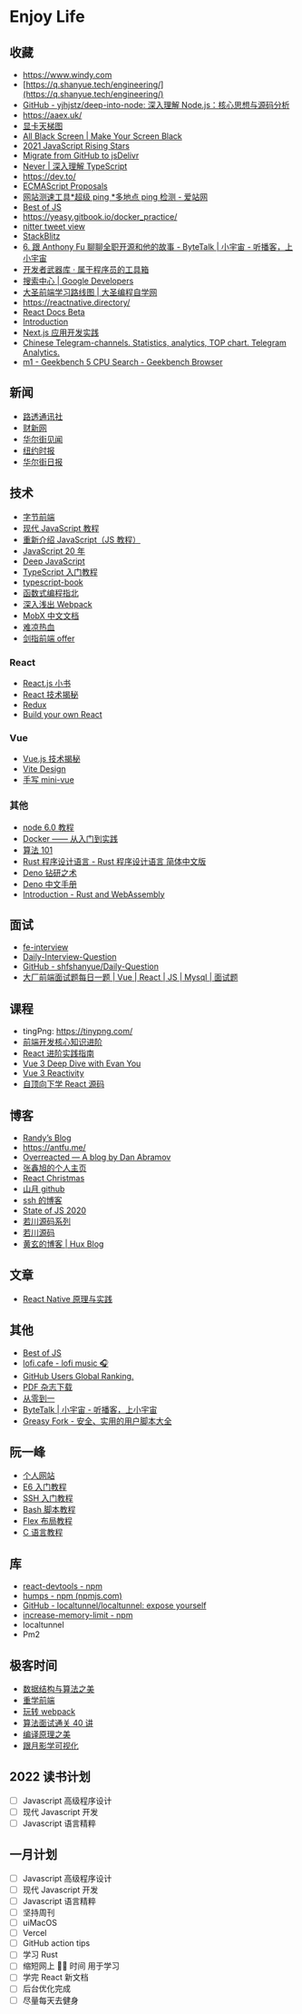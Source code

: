 # Enjoy Life

## 收藏

- https://www.windy.com
- [https://q.shanyue.tech/engineering/](https://q.shanyue.tech/engineering/)
- [GitHub - yjhjstz/deep-into-node: 深入理解 Node.js：核心思想与源码分析](https://github.com/yjhjstz/deep-into-node)
- https://aaex.uk/
- [显卡天梯图](https://www.mydrivers.com/zhuanti/tianti/gpu/index.html)
- [All Black Screen | Make Your Screen Black](https://allblackscreen.com/)
- [2021 JavaScript Rising Stars](https://risingstars.js.org/2021/en)
- [Migrate from GitHub to jsDelivr](https://www.jsdelivr.com/github)
- [Never | 深入理解 TypeScript](https://jkchao.github.io/typescript-book-chinese/typings/neverType.html)
- https://dev.to/
- [ECMAScript Proposals](https://www.proposals.es/)
- [网站测速工具*超级 ping *多地点 ping 检测 - 爱站网](https://ping.aizhan.com/)
- [Best of JS](https://bestofjs.org/)
- https://yeasy.gitbook.io/docker_practice/
- [nitter tweet view](https://nitter.domain.glass/)
- [StackBlitz](https://stackblitz.com/)
- [6. 跟 Anthony Fu 聊聊全职开源和他的故事 - ByteTalk | 小宇宙 - 听播客，上小宇宙](https://www.xiaoyuzhoufm.com/episode/61b43114f7b64dfb09f2524c?s=eyJ1IjogIjYxNmFlZTVhZTBmNWU3MjNiYjhjNzE4MCJ9)
- [开发者武器库 · 属于程序员的工具箱](https://devtool.tech/)
- [搜索中心 | Google Developers](https://developers.google.com/search)
- [大圣前端学习路线图 | 大圣编程自学网](https://shengxinjing.cn/)
- https://reactnative.directory/
- [React Docs Beta](https://beta.reactjs.org/)
- [Introduction](https://animationbook.codedaily.io/introduction)
- [Next.js 应用开发实践](https://nextjs-in-action-cn.taonan.lu/)
- [Chinese Telegram-channels. Statistics, analytics, TOP chart. Telegram Analytics.](https://cn.tgstat.com/)
- [m1 - Geekbench 5 CPU Search - Geekbench Browser](https://browser.geekbench.com/v5/cpu/search?utf8=%E2%9C%93&q=m1)

## 新闻

- [路透通讯社](https://cn.reuters.com/)
- [财新网](https://www.caixin.com/)
- [华尔街见闻](https://wallstreetcn.com/)
- [纽约时报](https://cn.nytimes.com/)
- [华尔街日报](https://cn.wsj.com/)

## 技术

- [字节前端](https://www.zhihu.com/org/zi-jie-qian-duan)
- [现代 JavaScript 教程](https://zh.javascript.info/)
- [重新介绍 JavaScript（JS 教程）](https://developer.mozilla.org/zh-CN/docs/Web/JavaScript/A_re-introduction_to_JavaScript#概览)
- [JavaScript 20 年](https://cn.history.js.org/index.html)
- [Deep JavaScript](https://exploringjs.com/deep-js/toc.html)
- [TypeScript 入门教程](https://ts.xcatliu.com/)
- [typescript-book](https://github.com/basarat/typescript-book)
- [函数式编程指北](https://llh911001.gitbooks.io/mostly-adequate-guide-chinese/content/)
- [深入浅出 Webpack](http://webpack.wuhaolin.cn/)
- [MobX 中文文档](https://cn.mobx.js.org/)
- [难凉热血](https://nlrx-wjc.github.io/Blog/about/)
- [剑指前端 offer](https://github.com/exposir/awesome-interview)

### React

- [React.js 小书](https://hyf.js.org/react-naive-book/)
- [React 技术揭秘](https://react.iamkasong.com/)
- [Redux](https://www.redux.org.cn/)
- [Build your own React](https://pomb.us/build-your-own-react/)

### Vue

- [Vue.js 技术揭秘](https://ustbhuangyi.github.io/vue-analysis/)
- [Vite Design](https://vite-design.surge.sh/guide/)
- [手写 mini-vue](https://www.bilibili.com/video/BV1Rt4y1B7sC)

### 其他

- [node 6.0 教程](https://yunnysunny.gitbooks.io/nodebook/content/00_preface.html)
- [Docker —— 从入门到实践](https://yeasy.gitbook.io/docker_practice/)
- [算法 101](https://101.zoo.team/)
- [Rust 程序设计语言 - Rust 程序设计语言 简体中文版](https://kaisery.github.io/trpl-zh-cn/)
- [Deno 钻研之术](https://deno-tutorial.js.org/)
- [Deno 中文手册](https://manual.deno.js.cn/)
- [Introduction - Rust and WebAssembly](https://rustwasm.github.io/docs/book/introduction.html)

## 面试

- [fe-interview](https://github.com/haizlin/fe-interview)
- [Daily-Interview-Question](https://github.com/Advanced-Frontend/Daily-Interview-Question/issues)
- [GitHub - shfshanyue/Daily-Question](https://github.com/shfshanyue/Daily-Question)
- [大厂前端面试题每日一题 | Vue | React | JS | Mysql | 面试题](https://q.shanyue.tech/)

## 课程

- tingPng: https://tinypng.com/
- [前端开发核心知识进阶](https://gitbook.cn/gitchat/column/5c91c813968b1d64b1e08fde)
- [React 进阶实践指南](https://juejin.cn/book/6945998773818490884)
- [Vue 3 Deep Dive with Evan You](https://www.bilibili.com/video/BV1rC4y187Vw)
- [Vue 3 Reactivity](https://www.bilibili.com/video/BV1SZ4y1x7a9?spm_id_from=333.788.b_636f6d6d656e74.6)
- [自顶向下学 React 源码](https://ke.segmentfault.com/course/1650000023864436)

## 博客

- [Randy’s Blog](https://lutaonan.com/)
- https://antfu.me/
- [Overreacted — A blog by Dan Abramov](https://overreacted.io/)
- [张鑫旭的个人主页](https://www.zhangxinxu.com/)
- [React Christmas](https://react.christmas/2020)
- [山月 github](https://github.com/shfshanyue/blog)
- [ssh 的博客 ](https://github.com/sl1673495/blogs)
- [State of JS 2020](https://2020.stateofjs.com/zh-Hans/)
- [若川源码系列](https://lxchuan12.gitee.io/)
- [若川源码](https://mp.weixin.qq.com/mp/appmsgalbum?__biz=MzA5MjQwMzQyNw==&action=getalbum&album_id=1342211915371675650&scene=173&from_msgid=2650759428&from_itemidx=1&count=3&nolastread=1&scene=21#wechat_redirect)
- [黄玄的博客 | Hux Blog](https://huangxuan.me/)

## 文章

- [React Native 原理与实践](https://juejin.cn/post/6916452544956858382#heading-19)

## 其他

- [Best of JS](https://bestofjs.org/timeline)
- [lofi.cafe - lofi music 🎧](https://www.lofi.cafe/)
- [GitHub Users Global Ranking.](https://wangchujiang.com/github-rank/)
- [PDF 杂志下载](https://diyizazhi.com)
- [从零到一](https://0011.one/)
- [ByteTalk | 小宇宙 - 听播客，上小宇宙](https://www.xiaoyuzhoufm.com/podcast/6177bab6b69226ed16a3ed41)
- [Greasy Fork - 安全、实用的用户脚本大全](https://greasyfork.org/zh-CN)

## 阮一峰

- [个人网站](http://www.ruanyifeng.com/home.html)
- [E6 入门教程](https://github.com/exposir/es6tutorial/blob/gh-pages/SUMMARY.md)
- [SSH 入门教程](https://www.ruanyifeng.com/blog/2020/12/ssh-tutorial.html)
- [Bash 脚本教程](https://www.ruanyifeng.com/blog/2020/04/bash-tutorial.html)
- [Flex 布局教程](https://www.ruanyifeng.com/blog/2015/07/flex-grammar.html)
- [C 语言教程](https://wangdoc.com/clang/)

## 库

- [react-devtools - npm](https://www.npmjs.com/package/react-devtools)
- [humps - npm (npmjs.com)](https://www.npmjs.com/package/humps)
- [GitHub - localtunnel/localtunnel: expose yourself](https://github.com/localtunnel/localtunnel)
- [increase-memory-limit - npm](https://www.npmjs.com/package/increase-memory-limit)
- localtunnel
- Pm2

## 极客时间

- [数据结构与算法之美](https://time.geekbang.org/column/intro/100017301?tab=catalog)
- [重学前端](https://time.geekbang.org/column/intro/100023201)
- [玩转 webpack](https://time.geekbang.org/course/intro/100028901)
- [算法面试通关 40 讲](https://time.geekbang.org/course/intro/100019701?tab=catalog)
- [编译原理之美](https://time.geekbang.org/column/intro/100034101?tab=catalog)
- [跟月影学可视化](https://time.geekbang.org/column/intro/100053801?tab=catalog)



## 2022 读书计划

- [ ] Javascript 高级程序设计
- [ ] 现代 Javascript 开发
- [ ] Javascript 语言精粹

## 一月计划

- [ ] Javascript 高级程序设计
- [ ] 现代 Javascript 开发
- [ ] Javascript 语言精粹
- [ ] 坚持周刊
- [ ] uiMacOS
- [ ] Vercel
- [ ] GitHub action tips
- [ ] 学习 Rust
- [ ] 缩短网上 🏄‍♀️ 时间 用于学习
- [ ] 学完 React 新文档
- [ ] 后台优化完成
- [ ] 尽量每天去健身
